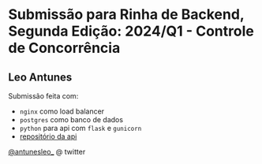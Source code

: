 # Submissão para Rinha de Backend, Segunda Edição: 2024/Q1 - Controle de Concorrência


## Leo Antunes
Submissão feita com:
- `nginx` como load balancer
- `postgres` como banco de dados
- `python` para api com `flask` e `gunicorn`
- [repositório da api](https://github.com/antunesleo/rinha-2024-q1-python)

[@antunesleo_](https://twitter.com/antunesleo_) @ twitter


